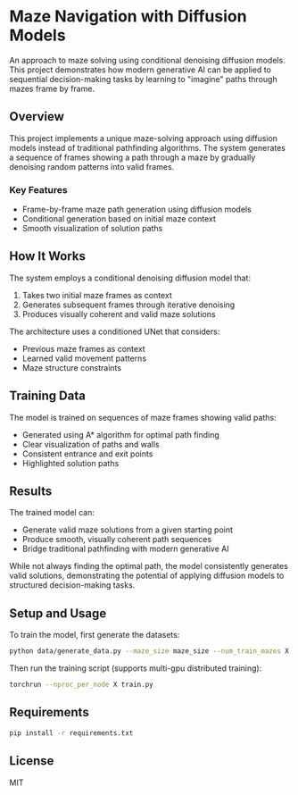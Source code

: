 # Maze Navigation with Diffusion Models

An approach to maze solving using conditional denoising diffusion models. This project demonstrates how modern generative AI can be applied to sequential decision-making tasks by learning to "imagine" paths through mazes frame by frame.

## Overview

This project implements a unique maze-solving approach using diffusion models instead of traditional pathfinding algorithms. The system generates a sequence of frames showing a path through a maze by gradually denoising random patterns into valid frames.

### Key Features

- Frame-by-frame maze path generation using diffusion models
- Conditional generation based on initial maze context
- Smooth visualization of solution paths

## How It Works

The system employs a conditional denoising diffusion model that:
1. Takes two initial maze frames as context
2. Generates subsequent frames through iterative denoising
3. Produces visually coherent and valid maze solutions

The architecture uses a conditioned UNet that considers:
- Previous maze frames as context
- Learned valid movement patterns
- Maze structure constraints

## Training Data

The model is trained on sequences of maze frames showing valid paths:
- Generated using A* algorithm for optimal path finding
- Clear visualization of paths and walls
- Consistent entrance and exit points
- Highlighted solution paths

## Results

The trained model can:
- Generate valid maze solutions from a given starting point
- Produce smooth, visually coherent path sequences
- Bridge traditional pathfinding with modern generative AI

While not always finding the optimal path, the model consistently generates valid solutions, demonstrating the potential of applying diffusion models to structured decision-making tasks.

## Setup and Usage

To train the model, first generate the datasets:

```bash
python data/generate_data.py --maze_size maze_size --num_train_mazes X  --num_test_mazes Y --images_directory path  --train_filename path --test_filename path --solved --num_steps Z
```

Then run the training script (supports multi-gpu distributed training):

```bash
torchrun --nproc_per_node X train.py
```

## Requirements

```bash
pip install -r requirements.txt
```

## License

MIT
